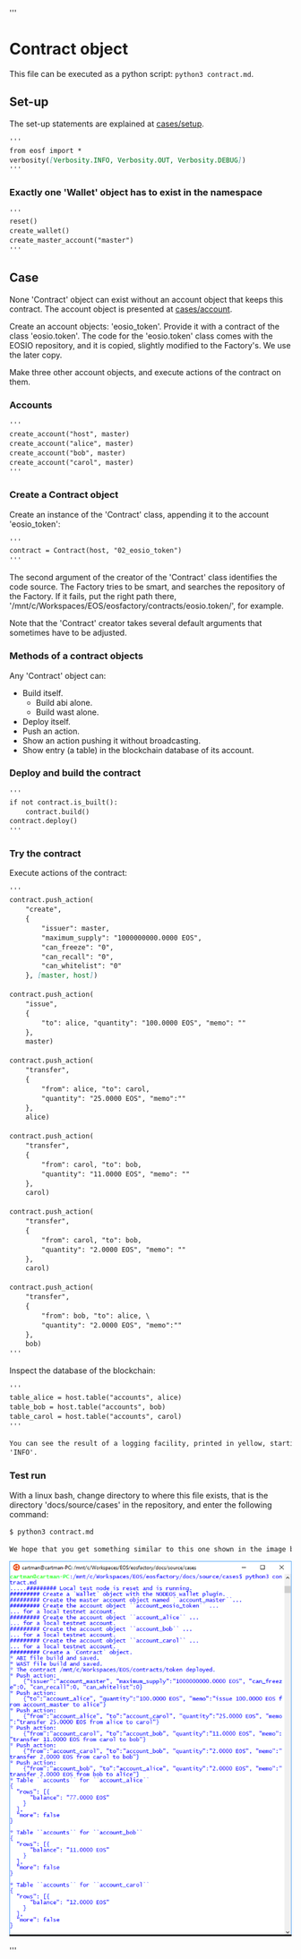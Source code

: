 '''
# Contract object

This file can be executed as a python script: `python3 contract.md`.


## Set-up

The set-up statements are explained at <a href="setup.html">cases/setup</a>.

```md
'''
from eosf import *
verbosity([Verbosity.INFO, Verbosity.OUT, Verbosity.DEBUG])
'''
```

### Exactly one 'Wallet' object has to exist in the namespace

```md
'''
reset()
create_wallet()   
create_master_account("master")
'''
```

## Case

None 'Contract' object can exist without an account object that keeps this
contract. The account object is presented at <a href="account.html">cases/account</a>.

Create an account objects: 'eosio_token'. Provide it with a contract 
of the class 'eosio.token'. The code for the 'eosio.token' class comes with 
the EOSIO repository, and it is copied, slightly modified to the Factory's. 
We use the later copy.

Make three other account objects, and execute actions of the contract on them.

### Accounts

```md
'''
create_account("host", master)
create_account("alice", master)
create_account("bob", master)
create_account("carol", master)
'''
```

### Create a Contract object

Create an instance of the 'Contract' class, appending it to the account 
'eosio_token':

```md
'''
contract = Contract(host, "02_eosio_token")
'''
```

The second argument of the creator of the 'Contract' class identifies the 
code source. The Factory tries to be smart, and searches the repository of the 
Factory. If it fails, put the right path there, 
'/mnt/c/Workspaces/EOS/eosfactory/contracts/eosio.token/',
for example.

Note that the 'Contract' creator takes several default arguments that 
sometimes have to be adjusted.

### Methods of a contract objects

Any 'Contract' object can:

* Build itself.
    * Build abi alone.
    * Build wast alone.
* Deploy itself.
* Push an action.
* Show an action pushing it without broadcasting.
* Show entry (a table) in the blockchain database of its account.

### Deploy and build the contract

```md
'''
if not contract.is_built():
    contract.build()
contract.deploy()
'''
```

### Try the contract

Execute actions of the contract:

```md
'''
contract.push_action(
    "create", 
    {
        "issuer": master,
        "maximum_supply": "1000000000.0000 EOS",
        "can_freeze": "0",
        "can_recall": "0",
        "can_whitelist": "0"
    }, [master, host])
    
contract.push_action(
    "issue",
    {
        "to": alice, "quantity": "100.0000 EOS", "memo": ""
    },
    master)

contract.push_action(
    "transfer",
    {
        "from": alice, "to": carol,
        "quantity": "25.0000 EOS", "memo":""
    },
    alice)

contract.push_action(
    "transfer",
    {
        "from": carol, "to": bob, 
        "quantity": "11.0000 EOS", "memo": ""
    },
    carol)

contract.push_action(
    "transfer",
    {
        "from": carol, "to": bob, 
        "quantity": "2.0000 EOS", "memo": ""
    },
    carol)

contract.push_action(
    "transfer",
    {
        "from": bob, "to": alice, \
        "quantity": "2.0000 EOS", "memo":""
    },
    bob)
'''
```
Inspect the database of the blockchain:

```md
'''
table_alice = host.table("accounts", alice)
table_bob = host.table("accounts", bob)
table_carol = host.table("accounts", carol)
'''
```

```md
You can see the result of a logging facility, printed in yellow, starting with 
'INFO'.
```

### Test run

With a linux bash, change directory to where this file exists, that is the 
directory 'docs/source/cases' in the repository, and enter the following 
command:

```md
$ python3 contract.md
```
```md
We hope that you get something similar to this one shown in the image below.
```

![contract](./img/contract.png)

'''